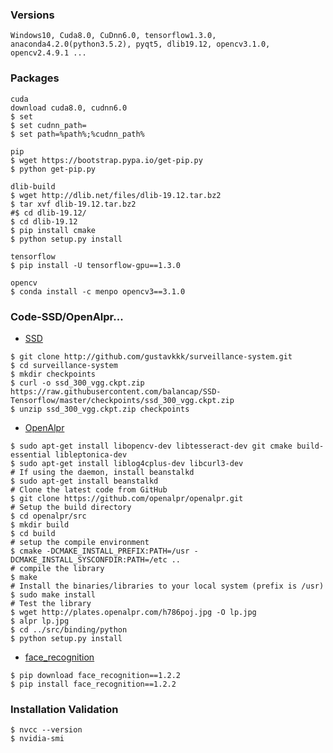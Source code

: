 ### Versions
    Windows10, Cuda8.0, CuDnn6.0, tensorflow1.3.0, anaconda4.2.0(python3.5.2), pyqt5, dlib19.12, opencv3.1.0, opencv2.4.9.1 ...
### Packages

    cuda
    download cuda8.0, cudnn6.0
    $ set
    $ set cudnn_path=
    $ set path=%path%;%cudnn_path%
    
    pip
    $ wget https://bootstrap.pypa.io/get-pip.py
    $ python get-pip.py
       
    dlib-build
    $ wget http://dlib.net/files/dlib-19.12.tar.bz2
    $ tar xvf dlib-19.12.tar.bz2
    #$ cd dlib-19.12/
    $ cd dlib-19.12
    $ pip install cmake
    $ python setup.py install

    tensorflow
    $ pip install -U tensorflow-gpu==1.3.0
          
    opencv
    $ conda install -c menpo opencv3==3.1.0
      
### Code-SSD/OpenAlpr...

   - [SSD]()
   
    $ git clone http://github.com/gustavkkk/surveillance-system.git
    $ cd surveillance-system
    $ mkdir checkpoints
    $ curl -o ssd_300_vgg.ckpt.zip https://raw.githubusercontent.com/balancap/SSD-Tensorflow/master/checkpoints/ssd_300_vgg.ckpt.zip
    $ unzip ssd_300_vgg.ckpt.zip checkpoints
   
   - [OpenAlpr](https://github.com/openalpr/openalpr/issues/660)
   
    $ sudo apt-get install libopencv-dev libtesseract-dev git cmake build-essential libleptonica-dev
    $ sudo apt-get install liblog4cplus-dev libcurl3-dev
    # If using the daemon, install beanstalkd
    $ sudo apt-get install beanstalkd
    # Clone the latest code from GitHub
    $ git clone https://github.com/openalpr/openalpr.git
    # Setup the build directory
    $ cd openalpr/src
    $ mkdir build
    $ cd build
    # setup the compile environment
    $ cmake -DCMAKE_INSTALL_PREFIX:PATH=/usr -DCMAKE_INSTALL_SYSCONFDIR:PATH=/etc ..
    # compile the library
    $ make
    # Install the binaries/libraries to your local system (prefix is /usr)
    $ sudo make install
    # Test the library
    $ wget http://plates.openalpr.com/h786poj.jpg -O lp.jpg
    $ alpr lp.jpg
    $ cd ../src/binding/python
    $ python setup.py install
    
   - [face_recognition](https://github.com/ageitgey/face_recognition)
   
    $ pip download face_recognition==1.2.2
    $ pip install face_recognition==1.2.2
   
### Installation Validation
    $ nvcc --version
    $ nvidia-smi

